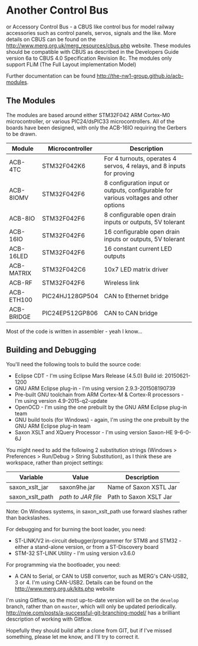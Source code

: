 Another Control Bus
===================

or Accessory Control Bus - a CBUS like control bus for model railway accessories such as control panels, servos,
signals and the like. More details on CBUS can be found on the <http://www.merg.org.uk/merg_resources/cbus.php> website.
These modules should be compatible with CBUS as described in the Developers Guide version 6a to CBUS 4.0 Specification 
Revision 8c. The modules only support FLiM (The Full Layout implementation Model)

Further documentation can be found <http://the-nw1-group.github.io/acb-modules>.

The Modules
-----------

The modules are based around either STM32F042 ARM Cortex-M0 microcontroller, or various PIC24/dsPIC33 microcontrollers. 
All of the boards have been designed, with only the ACB-16IO requiring the Gerbers to be drawn. 

| Module     | Microcontroller | Description |
| ---------- | --------------- | ------------------------------------------------------------------------------------- |
| ACB-4TC    | STM32F042K6     | For 4 turnouts, operates 4 servos, 4 relays, and 8 inputs for proving                 |
| ACB-8IOMV  | STM32F042F6     | 8 configuration input or outputs, configurable for various voltages and other options |
| ACB-8IO    | STM32F042F6     | 8 configurable open drain inputs or outputs, 5V tolerant                              |
| ACB-16IO   | STM32F042F6     | 16 configurable open drain inputs or outputs, 5V tolerant                             |
| ACB-16LED  | STM32F042F6     | 16 constant current LED outputs                                                       |
| ACB-MATRIX | STM32F042C6     | 10x7 LED matrix driver                                                                |
| ACB-RF     | STM32F042F6     | Wireless link                                                                         |
| ACB-ETH100 | PIC24HJ128GP504 | CAN to Ethernet bridge                                                                |
| ACB-BRIDGE | PIC24EP512GP806 | CAN to CAN bridge                                                                     |
 
Most of the code is written in assembler - yeah I know...  

Building and Debugging
----------------------

You'll need the following tools to build the source code:
* Eclipse CDT - I'm using Eclipse Mars Release (4.5.0) Build id: 20150621-1200
* GNU ARM Eclipse plug-in - I'm using version 2.9.3-201508190739 
* Pre-built GNU toolchain from ARM Cortex-M & Cortex-R processors - I'm using version 4.9-2015-q2-update
* OpenOCD - I'm using the one prebuilt by the GNU ARM Eclipse plug-in team
* GNU build tools (for Windows) - again, I'm using the one prebuilt by the GNU ARM Eclipse plug-in team
* Saxon XSLT and XQuery Processor - I'm using version Saxon-HE 9-6-0-6J

You might need to add the following 2 substitution strings (Windows > Preferences > Run/Debug > String Substitution),
as I think these are workspace, rather than project settings:

| Variable        | Value              | Description            |
| --------------- | ------------------ | ---------------------- |
| saxon_xslt_jar  | saxon9he.jar       | Name of Saxon XSTL Jar |
| saxon_xslt_path | *path to JAR file* | Path to Saxon XSLT Jar |

Note: On Windows systems, in saxon_xslt_path use forward slashes rather than backslashes.

For debugging and for burning the boot loader, you need:
* ST-LINK/V2  in-circuit debugger/programmer for STM8 and STM32 - either a stand-alone version, 
or from a ST-Discovery board
* STM-32 ST-LINK Utility - I'm using version v3.6.0

For programming via the bootloader, you need:
* A CAN to Serial, or CAN to USB convertor, such as MERG's CAN-USB2, 3 or 4. I'm using CAN-USB2. Details can be found
on the  <http://www.merg.org.uk/kits.php> website

I'm using Gitflow, so the most up-to-date version will be on the `develop` branch, rather than on `master`, which
will only be updated periodically. <http://nvie.com/posts/a-successful-git-branching-model/> has a brilliant description
of working with Gitflow.

Hopefully they should build after a clone from GIT, but if I've missed something, please let me know, and I'll try to 
correct it. 
